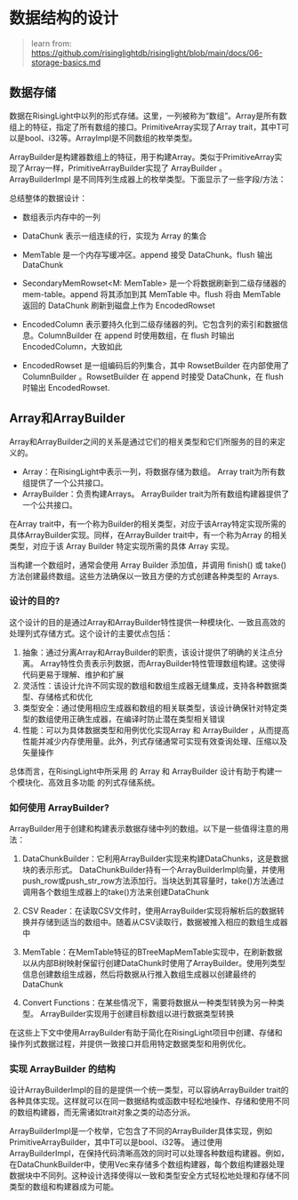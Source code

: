 # 数据结构的设计

> learn from: https://github.com/risinglightdb/risinglight/blob/main/docs/06-storage-basics.md

## 数据存储

数据在RisingLight中以列的形式存储。这里，一列被称为“数组”。Array是所有数组上的特征，指定了所有数组的接口。PrimitiveArray<T>实现了Array trait，其中T可以是bool、i32等。ArrayImpl是不同数组的枚举类型。

ArrayBuilder是构建器数组上的特征，用于构建Array。类似于PrimitiveArray<T>实现了Array一样，PrimitiveArrayBuilder<T>实现了 ArrayBuilder 。 ArrayBuilderImpl 是不同阵列生成器上的枚举类型。下面显示了一些字段/方法：

总结整体的数据设计：

- 数组表示内存中的一列

- DataChunk 表示一组连续的行，实现为 Array 的集合

- MemTable 是一个内存写缓冲区。append 接受 DataChunk。flush 输出 DataChunk

- SecondaryMemRowset<M: MemTable> 是一个将数据刷新到二级存储器的 mem-table。append 将其添加到其 MemTable 中。flush 将由 MemTable 返回的 DataChunk 刷新到磁盘上作为 EncodedRowset

- EncodedColumn 表示要持久化到二级存储器的列。它包含列的索引和数据信息。ColumnBuilder 在 append 时使用数组，在 flush 时输出 EncodedColumn，大致如此

- EncodedRowset 是一组编码后的列集合，其中 RowsetBuilder 在内部使用了 ColumnBuilder 。RowsetBuilder 在 append 时接受 DataChunk，在 flush 时输出 EncodedRowset.

## Array和ArrayBuilder

Array和ArrayBuilder之间的关系是通过它们的相关类型和它们所服务的目的来定义的。
- Array：在RisingLight中表示一列，将数据存储为数组。 Array trait为所有数组提供了一个公共接口。
- ArrayBuilder：负责构建Arrays。 ArrayBuilder trait为所有数组构建器提供了一个公共接口。

在Array trait中，有一个称为Builder的相关类型，对应于该Array特定实现所需的具体ArrayBuilder实现。同样，在ArrayBuilder trait中，有一个称为Array 的相关类型，对应于该 Array Builder 特定实现所需的具体 Array 实现。

当构建一个数组时，通常会使用 Array Builder 添加值，并调用 finish() 或 take() 方法创建最终数组。这些方法确保以一致且方便的方式创建各种类型的 Arrays.

### 设计的目的?

这个设计的目的是通过Array和ArrayBuilder特性提供一种模块化、一致且高效的处理列式存储方式。这个设计的主要优点包括：
1. 抽象：通过分离Array和ArrayBuilder的职责，该设计提供了明确的关注点分离。 Array特性负责表示列数据，而ArrayBuilder特性管理数组构建。这使得代码更易于理解、维护和扩展
2. 灵活性：该设计允许不同实现的数组和数组生成器无缝集成，支持各种数据类型、存储格式和优化
3. 类型安全：通过使用相应生成器和数组的相关联类型，该设计确保针对特定类型的数组使用正确生成器，在编译时防止潜在类型相关错误
4. 性能：可以为具体数据类型和用例优化实现Array 和 ArrayBuilder ，从而提高性能并减少内存使用量。此外，列式存储通常可实现有效查询处理、压缩以及矢量操作

总体而言，在RisingLight中所采用 的 Array 和 ArrayBuilder 设计有助于构建一个模块化、高效且多功能 的列式存储系统。

### 如何使用 ArrayBuilder?

ArrayBuilder用于创建和构建表示数据存储中列的数组。以下是一些值得注意的用法：
1. DataChunkBuilder：它利用ArrayBuilder实现来构建DataChunks，这是数据块的表示形式。 DataChunkBuilder持有一个ArrayBuilderImpl向量，并使用push_row或push_str_row方法添加行。当块达到其容量时，take()方法通过调用各个数组生成器上的take()方法来创建DataChunk

2. CSV Reader：在读取CSV文件时，使用ArrayBuilder实现将解析后的数据转换并存储到适当的数组中。随着从CSV读取行，数据被推入相应的数组生成器中

3. MemTable：在MemTable特征的BTreeMapMemTable实现中，在刷新数据以从内部B树映射保留行创建DataChunk时使用了ArrayBuilder。使用列类型信息创建数组生成器，然后将数据从行推入数组生成器以创建最终的DataChunk

4. Convert Functions：在某些情况下，需要将数据从一种类型转换为另一种类型。 ArrayBuilder实现用于创建目标数组以进行数据类型转换

在这些上下文中使用ArrayBuilder有助于简化在RisingLight项目中创建、存储和操作列式数据过程，并提供一致接口并启用特定数据类型和用例优化。

### 实现 ArrayBuilder 的结构

设计ArrayBuilderImpl的目的是提供一个统一类型，可以容纳ArrayBuilder trait的各种具体实现。这样就可以在同一数据结构或函数中轻松地操作、存储和使用不同的数组构建器，而无需诸如trait对象之类的动态分派。

ArrayBuilderImpl是一个枚举，它包含了不同的ArrayBuilder具体实现，例如PrimitiveArrayBuilder<T>，其中T可以是bool、i32等。
通过使用ArrayBuilderImpl，在保持代码清晰高效的同时可以处理各种数组构建器。例如，在DataChunkBuilder中，使用Vec<ArrayBuilderImpl>来存储多个数组构建器，每个数组构建器处理数据块中不同列。这种设计选择使得以一致和类型安全方式轻松地处理和存储不同类型的数组和构建器成为可能。
